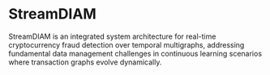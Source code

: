 # StreamDIAM
StreamDIAM is an integrated system architecture for real-time cryptocurrency fraud detection over temporal multigraphs, addressing fundamental data management challenges in continuous learning scenarios where transaction graphs evolve dynamically.
